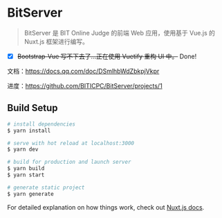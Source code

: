 # BitServer

> BitServer 是 BIT Online Judge 的前端 Web 应用，使用基于 Vue.js 的 Nuxt.js 框架进行编写。

- [x] ~~Bootstrap-Vue 写不下去了...正在使用 Vuetify 重构 UI 中。~~ Done!

文档：https://docs.qq.com/doc/DSmlhbWdZbkpjVkpr

进度：https://github.com/BITICPC/BitServer/projects/1

## Build Setup

``` bash
# install dependencies
$ yarn install

# serve with hot reload at localhost:3000
$ yarn dev

# build for production and launch server
$ yarn build
$ yarn start

# generate static project
$ yarn generate
```

For detailed explanation on how things work, check out [Nuxt.js docs](https://nuxtjs.org).
